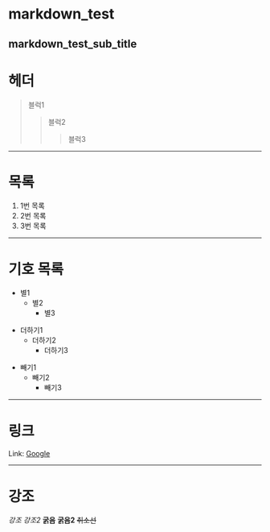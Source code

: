 markdown_test
=============

markdown_test_sub_title
------------------------

# 헤더
> 블럭1
>  > 블럭2
>  >  > 블럭3

***

# 목록
1. 1번 목록
2. 2번 목록
3. 3번 목록

***

# 기호 목록
* 별1
  * 별2
    * 별3

+ 더하기1
  + 더하기2
    + 더하기3

- 빼기1
  - 빼기2
    - 빼기3

***

# 링크

Link: [Google][googlelink]

[googlelink]: https://google.com "Go google"

***

# 강조

*강조*
_강조2_
**굵음**
__굵음2__
~~취소선~~

